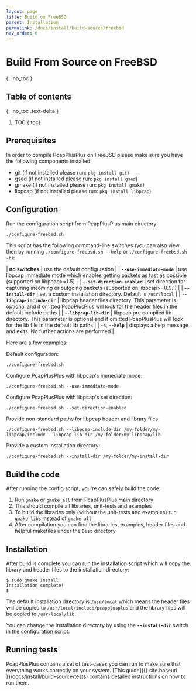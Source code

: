```yaml
---
layout: page
title: Build on FreeBSD
parent: Installation
permalink: /docs/install/build-source/freebsd
nav_order: 6
---
```


# Build From Source on FreeBSD
{: .no_toc }

## Table of contents
{: .no_toc .text-delta }

1. TOC
{:toc}

## Prerequisites

In order to compile PcapPlusPlus on FreeBSD please make sure you have the following components installed:

- git (if not installed please run: `pkg install git`)
- gsed (if not installed please run: `pkg install gsed`)
- gmake (if not installed please run: `pkg install gmake`)
- libpcap (if not installed please run: `pkg install libpcap`)

## Configuration

Run the configuration script from PcapPlusPlus main directory:

```bash
./configure-freebsd.sh
```

This script has the following command-line switches (you can also view then by running `./configure-freebsd.sh --help` or `./configure-freebsd.sh -h`):

| __no switches__               | use the default configuration |
| __`--use-immediate-mode`__    | use libpcap immediate mode which enables getting packets as fast as possible (supported on libpcap>=1.5) |
| __`--set-direction-enabled`__ | set direction for capturing incoming or outgoing packets (supported on libpcap>=0.9.1) |
| __`--install-dir`__           | set a custom installation directory. Default is `/usr/local` |
| __`--libpcap-include-dir`__   | libpcap header files directory. This parameter is optional and if omitted PcapPlusPlus will look for the header files in the default include paths |
| __`--libpcap-lib-dir`__       | libpcap pre compiled lib directory. This parameter is optional and if omitted PcapPlusPlus will look for the lib file in the default lib paths |
| __`-h`__, __`--help`__        | displays a help message and exits. No further actions are performed |

Here are a few examples:

Default configuration:

```shell
./configure-freebsd.sh
```

Configure PcapPlusPlus with libpcap's immediate mode:

```shell
./configure-freebsd.sh --use-immediate-mode
```

Configure PcapPlusPlus with libpcap's set direction:

```shell
./configure-freebsd.sh --set-direction-enabled
```

Provide non-standard paths for libpcap header and library files:

```shell
./configure-freebsd.sh --libpcap-include-dir /my-folder/my-libpcap/include --libpcap-lib-dir /my-folder/my-libpcap/lib
```

Provide a custom installation directory:

```shell
./configure-freebsd.sh --install-dir /my-folder/my-install-dir
```

## Build the code

After running the config script, you're can safely build the code:

1. Run `gmake` or `gmake all` from PcapPlusPlus main directory
2. This should compile all libraries, unit-tests and examples
3. To build the libraries only (without the unit-tests and examples) run `gmake libs` instead of `gmake all`
4. After compilation you can find the libraries, examples, header files and helpful makefiles under the `Dist` directory

## Installation

After build is complete you can run the installation script which will copy the library and header files to the installation directory:

```shell
$ sudo gmake install
Installation complete!
$
```

The default installation directory is `/usr/local` which means the header files will be copied to `/usr/local/include/pcapplusplus` and the library files will be copied to `/usr/local/lib`.

You can change the installation directory by using the __`--install-dir`__ switch in the configuration script.

## Running tests

PcapPlusPlus contains a set of test-cases you can run to make sure that everything works correctly on your system. [This guide]({{ site.baseurl }}/docs/install/build-source/tests) contains detailed instructions on how to run them.
